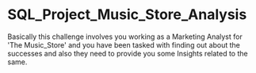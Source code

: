 # SQL_Project_Music_Store_Analysis
Basically this challenge involves you working as a Marketing Analyst for 'The Music_Store' and you have been tasked with finding out about the successes and also they need to provide you some Insights related to the same.
